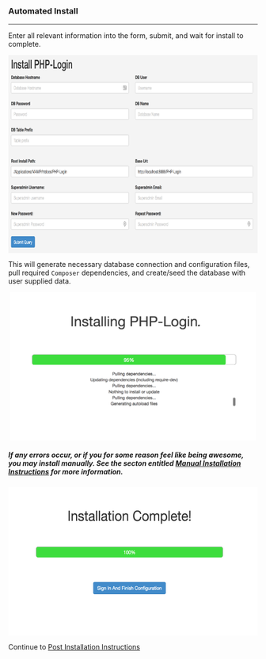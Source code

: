 <div id="autoinstall">
<h3>Automated Install</h3>
<hr>
</div>

Enter all relevant information into the form, submit, and wait for install to complete.

<img src="/docs/images/auto_install_form.png" alt="Automated Installer Form" style="display:block;margin:auto;" height="400px" />

This will generate necessary database connection and configuration files, pull required `Composer` dependencies, and create/seed the database with user supplied data.

<img src="/docs/images/auto_install_inprogress.png" alt="Automated Installer In Progress" style="display:block;margin:auto;" height="300px" />

##### If any errors occur, or if you for some reason feel like being awesome, you may install manually. See the secton entitled [Manual Installation Instructions](install_manual.md) for more information.

 <img src="/docs/images/auto_install_success.png" alt="Automated Installer Complete" style="display:block;margin:auto;" height="300px" />

Continue to [Post Installation Instructions](post_installation.md)
